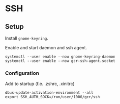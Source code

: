 <!-- markdownlint-disable MD013 -->
<!-- markdownlint-disable MD033 -->
<!-- markdownlint-disable MD046 -->

# SSH

## Setup

Install `gnome-keyring`.

Enable and start daemon and ssh agent.

```shell
systemctl --user enable --now gnome-keyring-daemon
systemctl --user enable --now gcr-ssh-agent.socket
```

### Configuration

Add to startup (f.e. .zshrc, .xinitrc)

```shell
dbus-update-activation-environment --all
export SSH_AUTH_SOCK=/run/user/1000/gcr/ssh
```
